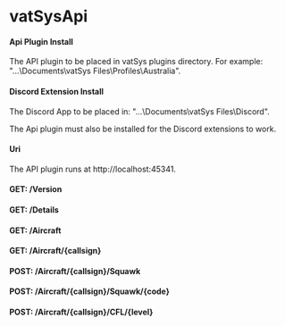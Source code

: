# vatSysApi

#### Api Plugin Install

The API plugin to be placed in vatSys plugins directory.  For example: "...\Documents\vatSys Files\Profiles\Australia".

#### Discord Extension Install

The Discord App to be placed in: "...\Documents\vatSys Files\Discord".

The Api plugin must also be installed for the Discord extensions to work.

#### Uri

The API plugin runs at http://localhost:45341.

#### GET: /Version

#### GET: /Details

#### GET: /Aircraft

#### GET: /Aircraft/{callsign}

#### POST: /Aircraft/{callsign}/Squawk

#### POST: /Aircraft/{callsign}/Squawk/{code}

#### POST: /Aircraft/{callsign}/CFL/{level}
